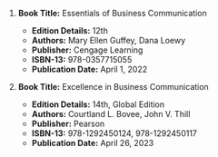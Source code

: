 1. **Book Title:** Essentials of Business Communication
   - **Edition Details:** 12th
   - **Authors:** Mary Ellen Guffey, Dana Loewy
   - **Publisher:** Cengage Learning
   - **ISBN-13:** 978-0357715055
   - **Publication Date:** April 1, 2022

2. **Book Title:** Excellence in Business Communication
   - **Edition Details:** 14th, Global Edition
   - **Authors:** Courtland L. Bovee, John V. Thill
   - **Publisher:** Pearson
   - **ISBN-13:** 978-1292450124, 978-1292450117
   - **Publication Date:** April 26, 2023
